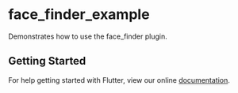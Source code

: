 # face_finder_example

Demonstrates how to use the face_finder plugin.

## Getting Started

For help getting started with Flutter, view our online
[documentation](https://flutter.io/).
